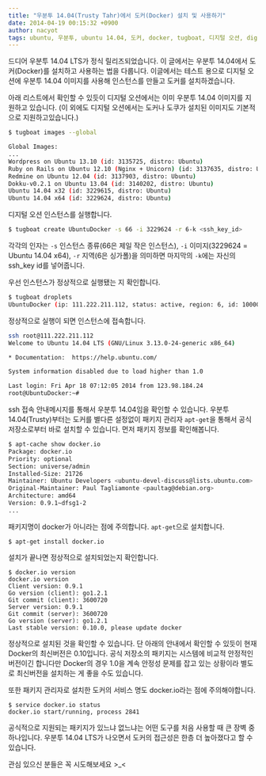 ```yaml
---
title: "우분투 14.04(Trusty Tahr)에서 도커(Docker) 설치 및 사용하기"
date: 2014-04-19 00:15:32 +0900
author: nacyot
tags: ubuntu, 우분투, ubuntu 14.04, 도커, docker, tugboat, 디지털 오션, digital ocean, apt-get
---
```


드디어 우분투 14.04 LTS가 정식 릴리즈되었습니다. 이 글에서는 우분투 14.04에서 도커(Docker)를 설치하고 사용하는 법을 다룹니다. 이글에서는  테스트 용으로 디지털 오션에 우분투 14.04 이미지를 사용해 인스턴스를 만들고 도커를 설치하겠습니다. 

<!--more-->

아래 리스트에서 확인할 수 있듯이 디지털 오션에서는 이미 우분투 14.04 이미지를 지원하고 있습니다. (이 외에도 디지털 오션에서는 도커나 도쿠가 설치된 이미지도 기본적으로 지원하고있습니다.)

```sh
$ tugboat images --global

Global Images:
...
Wordpress on Ubuntu 13.10 (id: 3135725, distro: Ubuntu)
Ruby on Rails on Ubuntu 12.10 (Nginx + Unicorn) (id: 3137635, distro: Ubuntu)
Redmine on Ubuntu 12.04 (id: 3137903, distro: Ubuntu)
Dokku-v0.2.1 on Ubuntu 13.04 (id: 3140202, distro: Ubuntu)
Ubuntu 14.04 x32 (id: 3229615, distro: Ubuntu)
Ubuntu 14.04 x64 (id: 3229624, distro: Ubuntu)
```

디지털 오션 인스턴스를 실행합니다.

```sh
$ tugboat create UbuntuDocker -s 66 -i 3229624 -r 6-k <ssh_key_id>
```

각각의 인자는 `-s` 인스턴스 종류(66은 제일 작은 인스턴스), `-i` 이미지(3229624 = Ubuntu 14.04 x64), `-r` 지역(6은 싱가폴)을 의미하면 마지막의 `-k`에는 자신의 ssh_key id를 넣어줍니다.

우선 인스턴스가 정상적으로 실행됐는 지 확인합니다.

```sh
$ tugboat droplets
UbuntuDocker (ip: 111.222.211.112, status: active, region: 6, id: 100000)
```

정상적으로 실행이 되면 인스턴스에 접속합니다.

```sh
ssh root@111.222.211.112
Welcome to Ubuntu 14.04 LTS (GNU/Linux 3.13.0-24-generic x86_64)

* Documentation:  https://help.ubuntu.com/

System information disabled due to load higher than 1.0

Last login: Fri Apr 18 07:12:05 2014 from 123.98.184.24
root@UbuntuDocker:~#
```

ssh 접속 안내메시지를 통해서 우분투 14.04임을 확인할 수 있습니다. 우분투 14.04(Trusty)부터는 도커를 별다른 설정없이 패키지 관리자 `apt-get`을 통해서 공식 저장소로부터 바로 설치할 수 있습니다. 먼저 패키지 정보를 확인해봅니다.

```sh
$ apt-cache show docker.io
Package: docker.io
Priority: optional
Section: universe/admin
Installed-Size: 21726
Maintainer: Ubuntu Developers <ubuntu-devel-discuss@lists.ubuntu.com>
Original-Maintainer: Paul Tagliamonte <paultag@debian.org>
Architecture: amd64
Version: 0.9.1~dfsg1-2
...
```

패키지명이 docker가 아니라는 점에 주의합니다. `apt-get`으로 설치합니다.

```
$ apt-get install docker.io
```

설치가 끝나면 정상적으로 설치되었는지 확인합니다.

```
$ docker.io version
docker.io version
Client version: 0.9.1
Go version (client): go1.2.1
Git commit (client): 3600720
Server version: 0.9.1
Git commit (server): 3600720
Go version (server): go1.2.1
Last stable version: 0.10.0, please update docker
```

정상적으로 설치된 것을 확인할 수 있습니다. 단 아래의 안내에서 확인할 수 있듯이 현재 Docker의 최신버전은 0.10입니다. 공식 저장소의 패키지는 시스템에 비교적 안정적인 버전이긴 합니다만 Docker의 경우 1.0을 계속 안정성 문제를 잡고 있는 상황이라 별도로 최신버전을 설치하는 게 좋을 수도 있습니다.

또한 패키지 관리자로 설치한 도커의 서비스 명도 docker.io라는 점에 주의해야합니다.

```
$ service docker.io status
docker.io start/running, process 2841
```

공식적으로 지원되는 패키지가 있느냐 없느냐는 어떤 도구를 처음 사용할 때 큰 장벽 중 하나입니다. 우분투 14.04 LTS가 나오면서 도커의 접근성은 한층 더 높아졌다고 할 수 있습니다.

관심 있으신 분들은 꼭 시도해보세요 >_<
